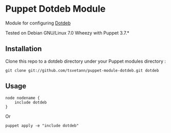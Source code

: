 # Puppet Dotdeb Module

Module for configuring [Dotdeb](http://www.dotdeb.org/)

Tested on Debian GNU/Linux 7.0 Wheezy with Puppet 3.7.*

## Installation

Clone this repo to a dotdeb directory under your Puppet modules directory :

    git clone git://github.com/tsvetann/puppet-module-dotdeb.git dotdeb

## Usage

    node nodename {
        include dotdeb
    }

Or

    puppet apply -e "include dotdeb"

